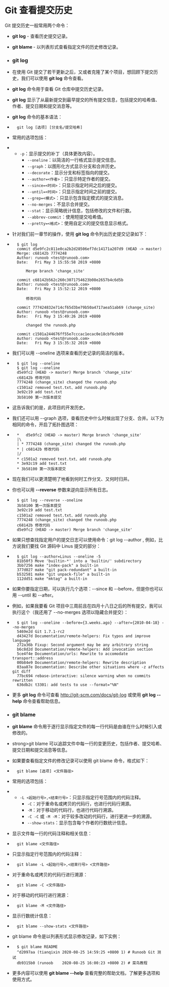 # Git 查看提交历史

Git 提交历史一般常用两个命令：

- **git log** - 查看历史提交记录。

- **git blame <file>** - 以列表形式查看指定文件的历史修改记录。

- ### git log

- 在使用 Git 提交了若干更新之后，又或者克隆了某个项目，想回顾下提交历史，我们可以使用 **git log** 命令查看。

- **git log** 命令用于查看 Git 仓库中提交历史记录。

- **git log** 显示了从最新提交到最早提交的所有提交信息，包括提交的哈希值、作者、提交日期和提交消息等。

- **git log** 命令的基本语法：

- ```shell
    git log [选项] [分支名/提交哈希]
    ```

- 常用的选项包括：

- - `-p`：显示提交的补丁（具体更改内容）。
    - `--oneline`：以简洁的一行格式显示提交信息。
    - `--graph`：以图形化方式显示分支和合并历史。
    - `--decorate`：显示分支和标签指向的提交。
    - `--author=<作者>`：只显示特定作者的提交。
    - `--since=<时间>`：只显示指定时间之后的提交。
    - `--until=<时间>`：只显示指定时间之前的提交。
    - `--grep=<模式>`：只显示包含指定模式的提交消息。
    - `--no-merges`：不显示合并提交。
    - `--stat`：显示简略统计信息，包括修改的文件和行数。
    - `--abbrev-commit`：使用短提交哈希值。
    - `--pretty=<格式>`：使用自定义的提交信息显示格式。

- 针对我们前一章节的操作，使用 **git log** 命令列出历史提交记录如下：

- ```shell
    $ git log
    commit d5e9fc2c811e0ca2b2d28506ef7dc14171a207d9 (HEAD -> master)
    Merge: c68142b 7774248
    Author: runoob <test@runoob.com>
    Date:   Fri May 3 15:55:58 2019 +0800
    
        Merge branch 'change_site'
    
    commit c68142b562c260c3071754623b08e2657b4c6d5b
    Author: runoob <test@runoob.com>
    Date:   Fri May 3 15:52:12 2019 +0800
    
        修改代码
    
    commit 777424832e714cf65d3be79b50a4717aea51ab69 (change_site)
    Author: runoob <test@runoob.com>
    Date:   Fri May 3 15:49:26 2019 +0800
    
        changed the runoob.php
    
    commit c1501a244676ff55e7cccac1ecac0e18cbf6cb00
    Author: runoob <test@runoob.com>
    Date:   Fri May 3 15:35:32 2019 +0800
    ```

- 我们可以用 --oneline 选项来查看历史记录的简洁的版本。

- ```shell
    $ git log --oneline
    $ git log --oneline
    d5e9fc2 (HEAD -> master) Merge branch 'change_site'
    c68142b 修改代码
    7774248 (change_site) changed the runoob.php
    c1501a2 removed test.txt、add runoob.php
    3e92c19 add test.txt
    3b58100 第一次版本提交
    ```

- 这告诉我们的是，此项目的开发历史。

- 我们还可以用 --graph 选项，查看历史中什么时候出现了分支、合并。以下为相同的命令，开启了拓扑图选项：

- ```shell
    *   d5e9fc2 (HEAD -> master) Merge branch 'change_site'
    |\  
    | * 7774248 (change_site) changed the runoob.php
    * | c68142b 修改代码
    |/  
    * c1501a2 removed test.txt、add runoob.php
    * 3e92c19 add test.txt
    * 3b58100 第一次版本提交
    ```

- 现在我们可以更清楚明了地看到何时工作分叉、又何时归并。

- 你也可以用 **--reverse** 参数来逆向显示所有日志。

- ```shell
    $ git log --reverse --oneline
    3b58100 第一次版本提交
    3e92c19 add test.txt
    c1501a2 removed test.txt、add runoob.php
    7774248 (change_site) changed the runoob.php
    c68142b 修改代码
    d5e9fc2 (HEAD -> master) Merge branch 'change_site'
    ```

- 如果只想查找指定用户的提交日志可以使用命令：git log --author , 例如，比方说我们要找 Git 源码中 Linus 提交的部分：

- ```shell
    $ git log --author=Linus --oneline -5
    81b50f3 Move 'builtin-*' into a 'builtin/' subdirectory
    3bb7256 make "index-pack" a built-in
    377d027 make "git pack-redundant" a built-in
    b532581 make "git unpack-file" a built-in
    112dd51 make "mktag" a built-in
    ```

- 如果你要指定日期，可以执行几个选项：--since 和 --before，但是你也可以用 --until 和 --after。

- 例如，如果我要看 Git 项目中三周前且在四月十八日之后的所有提交，我可以执行这个（我还用了 --no-merges 选项以隐藏合并提交）：

- ```shell
    $ git log --oneline --before={3.weeks.ago} --after={2010-04-18} --no-merges
    5469e2d Git 1.7.1-rc2
    d43427d Documentation/remote-helpers: Fix typos and improve language
    272a36b Fixup: Second argument may be any arbitrary string
    b6c8d2d Documentation/remote-helpers: Add invocation section
    5ce4f4e Documentation/urls: Rewrite to accomodate transport::address
    00b84e9 Documentation/remote-helpers: Rewrite description
    03aa87e Documentation: Describe other situations where -z affects git diff
    77bc694 rebase-interactive: silence warning when no commits rewritten
    636db2c t3301: add tests to use --format="%N"
    ```

- 更多 **git log** 命令可查看 http://git-scm.com/docs/git-log 或使用 **git log --help** 命令查看帮助信息。

- ### git blame

- **git blame** 命令用于逐行显示指定文件的每一行代码是由谁在什么时候引入或修改的。

- strong>git blame 可以追踪文件中每一行的变更历史，包括作者、提交哈希、提交日期和提交消息等信息。

- 如果要查看指定文件的修改记录可以使用 git blame 命令，格式如下：

- ```shell
    git blame [选项] <文件路径>
    ```

- 常用的选项包括：

- - `-L <起始行号>,<结束行号>`：只显示指定行号范围内的代码注释。
    - `-C`：对于重命名或拷贝的代码行，也进行代码行溯源。
    - `-M`：对于移动的代码行，也进行代码行溯源。
    - `-C -C` 或 `-M -M`：对于较多改动的代码行，进行更进一步的溯源。
    - `--show-stats`：显示包含每个作者的行数统计信息。

- 显示文件每一行的代码注释和相关信息：

- ```shell
    git blame <文件路径>
    ```

- 只显示指定行号范围内的代码注释：

- ```shell
    git blame -L <起始行号>,<结束行号> <文件路径>
    ```

- 对于重命名或拷贝的代码行进行溯源：

- ```shell
    git blame -C <文件路径>
    ```

- 对于移动的代码行进行溯源：

- ```shell
    git blame -M <文件路径>
    ```

- 显示行数统计信息：

- ```shell
    git blame --show-stats <文件路径>
    ```

- git blame 命令是以列表形式显示修改记录，如下实例：

- ```shell
    $ git blame README 
    ^d2097aa (tianqixin 2020-08-25 14:59:25 +0800 1) # Runoob Git 测试
    db9315b0 (runoob    2020-08-25 16:00:23 +0800 2) # 菜鸟教程 
    ```

- 更多内容可以使用 **git blame --help** 查看完整的帮助文档，了解更多选项和使用方式。
